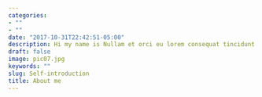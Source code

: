 ```yaml
---
categories:
- ""
- ""
date: "2017-10-31T22:42:51-05:00"
description: Hi my name is Nullam et orci eu lorem consequat tincidunt vivamus et sagittis magna sed nunc rhoncus condimentum sem. In efficitur ligula tate urna. Maecenas massa sed magna lacinia magna pellentesque lorem ipsum dolor. Nullam et orci eu lorem consequat tincidunt. Vivamus et sagittis tempus.
draft: false
image: pic07.jpg
keywords: ""
slug: Self-introduction
title: About me
---
```

